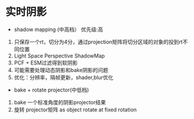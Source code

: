 # 实时阴影

* shadow mapping \(中高档） 优先级:高

1. 只保存一个rt，切分为4分，通过projection矩阵将切分区域的对象的投到rt不同位置
2. Light Space Perspective ShadowMap
3.  PCF + ESM过滤得到软阴影
4. 可能需要处理动态阴影和bake阴影的问题
5.  优化：分辨率，隔帧更新，shader,blur优化

* bake + rotate projector\(中低档\)

1. bake 一个标准角度的阴影projector结果
2. 旋转 projector矩阵 as object rotate at fixed rotation


